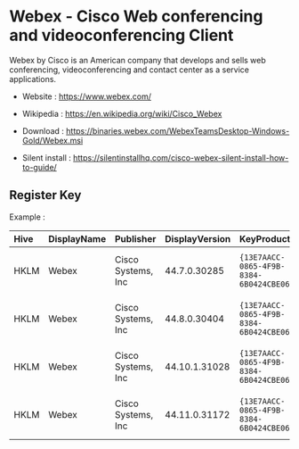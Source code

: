 # Webex - Cisco Web conferencing and videoconferencing Client

Webex by Cisco is an American company that develops and sells web
conferencing, videoconferencing and contact center as a service
applications.

* Website : https://www.webex.com/
* Wikipedia : https://en.wikipedia.org/wiki/Cisco_Webex

* Download : https://binaries.webex.com/WebexTeamsDesktop-Windows-Gold/Webex.msi
* Silent install : https://silentinstallhq.com/cisco-webex-silent-install-how-to-guide/


## Register Key

Example :

 | Hive | DisplayName | Publisher | DisplayVersion | KeyProduct | UninstallExe |
 |:---- |:----------- |:--------- |:-------------- |:---------- |:------------ |
 | HKLM | Webex | Cisco Systems, Inc | 44.7.0.30285 | `{13E7AACC-0865-4F9B-8384-6B0424CBE06E}` | `MsiExec.exe /X{13E7AACC-0865-4F9B-8384-6B0424CBE06E}` |
 | HKLM | Webex | Cisco Systems, Inc | 44.8.0.30404 | `{13E7AACC-0865-4F9B-8384-6B0424CBE06E}` | `MsiExec.exe /X{13E7AACC-0865-4F9B-8384-6B0424CBE06E}` |
 | HKLM | Webex | Cisco Systems, Inc | 44.10.1.31028 | `{13E7AACC-0865-4F9B-8384-6B0424CBE06E}` | `MsiExec.exe /X{13E7AACC-0865-4F9B-8384-6B0424CBE06E}` |
 | HKLM | Webex | Cisco Systems, Inc | 44.11.0.31172 | `{13E7AACC-0865-4F9B-8384-6B0424CBE06E}` | `MsiExec.exe /X{13E7AACC-0865-4F9B-8384-6B0424CBE06E}` |
